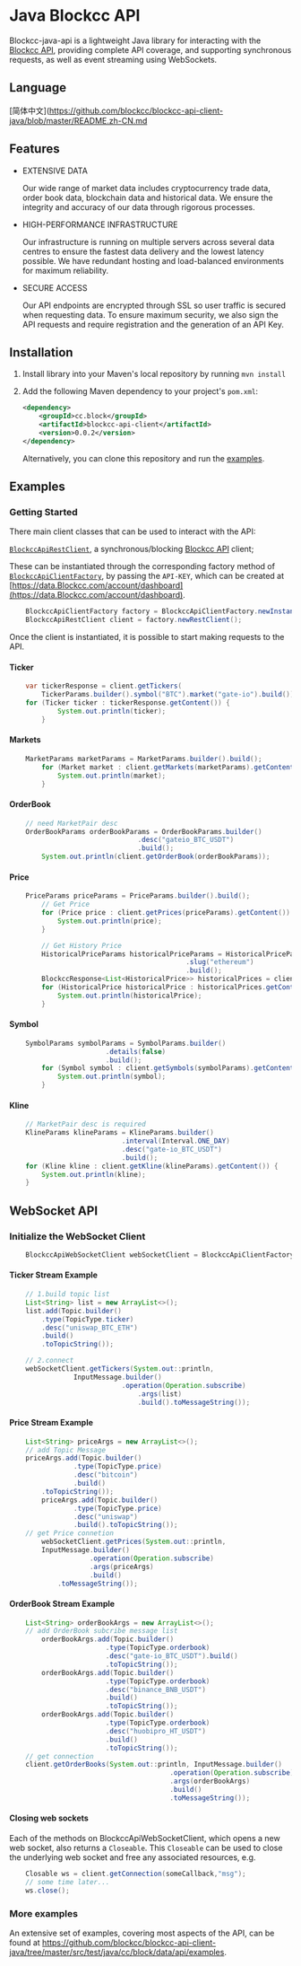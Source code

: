 # Java Blockcc API

Blockcc-java-api is a lightweight Java library for interacting with the [Blockcc API](https://blockcc.gitee.io/blockcc-api-document/zh_CN/), providing complete API coverage, and supporting synchronous requests, as well as event streaming using WebSockets.

## Language

[简体中文](https://github.com/blockcc/blockcc-api-client-java/blob/master/README.zh-CN.md
## Features

- EXTENSIVE DATA

  Our wide range of market data includes cryptocurrency trade data, order book data, blockchain data and historical data. We ensure the integrity and accuracy of our data through rigorous processes. 

- HIGH-PERFORMANCE INFRASTRUCTURE

  Our infrastructure is running on multiple servers across several data centres to ensure the fastest data delivery and the lowest latency possible. We have redundant hosting and load-balanced environments for maximum reliability.

- SECURE ACCESS

  Our API endpoints are encrypted through SSL so user traffic is secured when requesting data. To ensure maximum security, we also sign the API requests and require registration and the generation of an API Key. 

## Installation

1. Install library into your Maven's local repository by running `mvn install`

2. Add the following Maven dependency to your project's `pom.xml`:

   ```xml
   <dependency>
       <groupId>cc.block</groupId>
       <artifactId>blockcc-api-client</artifactId>
       <version>0.0.2</version>
   </dependency>
   ```

   Alternatively, you can clone this repository and run the [examples](https://github.com/blockcc/blockcc-api-client-java/tree/master/src/test/java/cc/block/data/api/examples).

## Examples

### Getting Started

There  main client classes that can be used to interact with the API:

[`BlockccApiRestClient`](#), a  synchronous/blocking [Blockcc API](https://github.com/blockcc/blockcc-api-client-java/blob/master/src/main/java/cc/block/data/api/BlockccApiRestClient.java) client;

These can be instantiated through the corresponding factory method of [`BlockccApiClientFactory`](https://github.com/blockcc/blockcc-api-client-java/blob/master/src/main/java/cc/block/data/api/BlockccApiClientFactory.java), by passing the `API-KEY`, which can be created at [https://data.Blockcc.com/account/dashboard](https://data.Blockcc.com/account/dashboard).

```java
    BlockccApiClientFactory factory = BlockccApiClientFactory.newInstance("YOUR API KEY");
    BlockccApiRestClient client = factory.newRestClient();
```

Once the client is instantiated, it is possible to start making requests to the API.

#### Ticker 

```java
    var tickerResponse = client.getTickers(
        TickerParams.builder().symbol("BTC").market("gate-io").build());
    for (Ticker ticker : tickerResponse.getContent()) {
            System.out.println(ticker);
        } 
```

#### Markets

```java
	MarketParams marketParams = MarketParams.builder().build();
        for (Market market : client.getMarkets(marketParams).getContent()) {
            System.out.println(market);
        }
```

#### OrderBook

```java
	// need MarketPair desc
	OrderBookParams orderBookParams = OrderBookParams.builder()
    							.desc("gateio_BTC_USDT")
        						.build();
    	System.out.println(client.getOrderBook(orderBookParams));
```

#### Price

```java
	PriceParams priceParams = PriceParams.builder().build();
        // Get Price
        for (Price price : client.getPrices(priceParams).getContent()) {
            System.out.println(price);
        }

        // Get History Price
        HistoricalPriceParams historicalPriceParams = HistoricalPriceParams.builder()
            								.slug("ethereum")
            								.build();
        BlockccResponse<List<HistoricalPrice>> historicalPrices = client.getHistoricalPrice(historicalPriceParams);
        for (HistoricalPrice historicalPrice : historicalPrices.getContent()) {
            System.out.println(historicalPrice);
        }
```

#### Symbol

```java
	SymbolParams symbolParams = SymbolParams.builder()
						.details(false)
						.build();
        for (Symbol symbol : client.getSymbols(symbolParams).getContent()) {
            System.out.println(symbol);
        }
```

#### Kline

```java
    // MarketPair desc is required
	KlineParams klineParams = KlineParams.builder()
            				.interval(Interval.ONE_DAY)
            				.desc("gate-io_BTC_USDT")
            				.build();
    for (Kline kline : client.getKline(klineParams).getContent()) {
        System.out.println(kline);
    }
```



## WebSocket API

### Initialize the WebSocket Client

```java
    BlockccApiWebSocketClient webSocketClient = BlockccApiClientFactory.newInstance("YOU_API_KEY").newWebSocketClient();
```

#### Ticker Stream Example

```java
    // 1.build topic list
    List<String> list = new ArrayList<>();
    list.add(Topic.builder()
		.type(TopicType.ticker)
		.desc("uniswap_BTC_ETH")
		.build()
		.toTopicString());

    // 2.connect 
    webSocketClient.getTickers(System.out::println, 
    			InputMessage.builder()
                           	.operation(Operation.subscribe)
                               	.args(list)
                               	.build().toMessageString());
```

#### Price Stream Example

```java
	List<String> priceArgs = new ArrayList<>();
	// add Topic Message
  	priceArgs.add(Topic.builder()
                .type(TopicType.price)
                .desc("bitcoin")
                .build()
		.toTopicString());
    	priceArgs.add(Topic.builder()
                .type(TopicType.price)
                .desc("uniswap")
                .build().toTopicString());
	// get Price connetion
     	webSocketClient.getPrices(System.out::println, 
		InputMessage.builder()
                	.operation(Operation.subscribe)
                	.args(priceArgs)
                	.build()
			.toMessageString());
```

#### OrderBook Stream Example

```java
	List<String> orderBookArgs = new ArrayList<>();
	// add OrderBook subcribe message list
    	orderBookArgs.add(Topic.builder()
                        .type(TopicType.orderbook)
                        .desc("gate-io_BTC_USDT").build()
                        .toTopicString());
    	orderBookArgs.add(Topic.builder()
                        .type(TopicType.orderbook)
                        .desc("binance_BNB_USDT")
                        .build()
                        .toTopicString());
    	orderBookArgs.add(Topic.builder()
                        .type(TopicType.orderbook)
                        .desc("huobipro_HT_USDT")
                        .build()
                        .toTopicString());
	// get connection
   	client.getOrderBooks(System.out::println, InputMessage.builder()
                						.operation(Operation.subscribe)
                						.args(orderBookArgs)
               						   	.build()
                						.toMessageString());
```

#### Closing web sockets

Each of the methods on BlockccApiWebSocketClient, which opens a new web socket, also returns a `Closeable`.
This `Closeable` can be used to close the underlying web socket and free any associated resources, e.g.

```java
	Closable ws = client.getConnection(someCallback,"msg");
	// some time later...
	ws.close();
```

### More examples

An extensive set of examples, covering most aspects of the API, can be found at https://github.com/blockcc/blockcc-api-client-java/tree/master/src/test/java/cc/block/data/api/examples.

